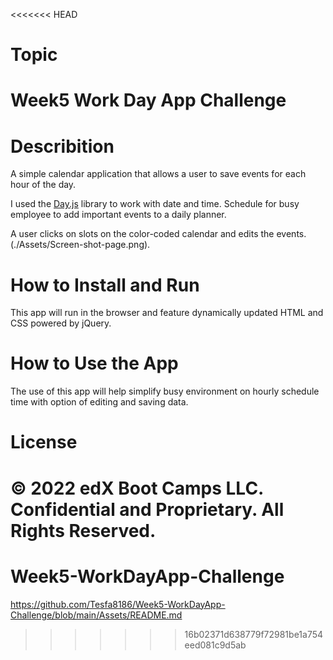 <<<<<<< HEAD
# Topic
# Week5 Work Day App Challenge

# Describition

A simple calendar application that allows a user to save events for each hour of the day. 

I used the [Day.js](https://day.js.org/en/) library to work with date and time.
Schedule for busy employee to add important events to a daily planner.

A user clicks on slots on the color-coded calendar and edits the events.(./Assets/Screen-shot-page.png).

# How to Install and Run
This app will run in the browser and feature dynamically updated HTML and CSS powered by jQuery.

# How to Use the App
The use of this app will help simplify busy environment on hourly schedule time with option of editing and saving data. 

# License
© 2022 edX Boot Camps LLC. Confidential and Proprietary. 
All Rights Reserved.
=======
# Week5-WorkDayApp-Challenge
https://github.com/Tesfa8186/Week5-WorkDayApp-Challenge/blob/main/Assets/README.md
>>>>>>> 16b02371d638779f72981be1a754eed081c9d5ab
